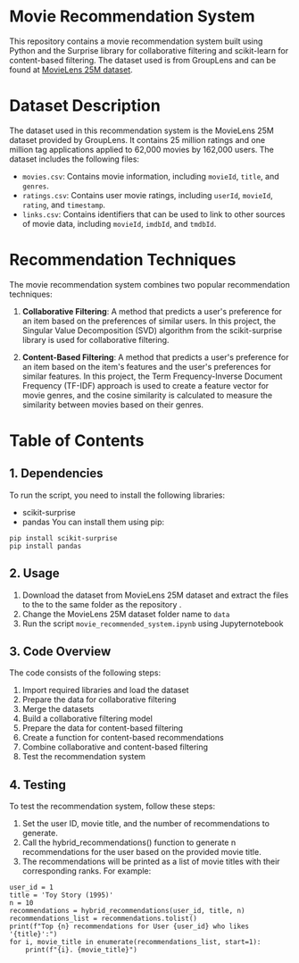 # Movie Recommendation System
This repository contains a movie recommendation system built using Python and the Surprise library for collaborative filtering and scikit-learn for content-based filtering. The dataset used is from GroupLens and can be found at [MovieLens 25M dataset](https://grouplens.org/datasets/movielens/25m/).

# Dataset Description

The dataset used in this recommendation system is the MovieLens 25M dataset provided by GroupLens. It contains 25 million ratings and one million tag applications applied to 62,000 movies by 162,000 users. The dataset includes the following files:

- `movies.csv`: Contains movie information, including `movieId`, `title`, and `genres`.
- `ratings.csv`: Contains user movie ratings, including `userId`, `movieId`, `rating`, and `timestamp`.
- `links.csv`: Contains identifiers that can be used to link to other sources of movie data, including `movieId`, `imdbId`, and `tmdbId`.

# Recommendation Techniques
The movie recommendation system combines two popular recommendation techniques:

1. **Collaborative Filtering**: A method that predicts a user's preference for an item based on the preferences of similar users. In this project, the Singular Value Decomposition (SVD) algorithm from the scikit-surprise library is used for collaborative filtering.

2. **Content-Based Filtering**: A method that predicts a user's preference for an item based on the item's features and the user's preferences for similar features. In this project, the Term Frequency-Inverse Document Frequency (TF-IDF) approach is used to create a feature vector for movie genres, and the cosine similarity is calculated to measure the similarity between movies based on their genres.

# Table of Contents
## 1. Dependencies
To run the script, you need to install the following libraries:

- scikit-surprise
- pandas
You can install them using pip:
```
pip install scikit-surprise
pip install pandas
```

## 2. Usage

1. Download the dataset from MovieLens 25M dataset and extract the files to the to the same folder as the repository .
2. Change the MovieLens 25M dataset folder name to `data`
3. Run the script `movie_recommended_system.ipynb` using Jupyternotebook

## 3. Code Overview

The code consists of the following steps:

1. Import required libraries and load the dataset
2. Prepare the data for collaborative filtering 
3. Merge the datasets 
4. Build a collaborative filtering model
5. Prepare the data for content-based filtering
6. Create a function for content-based recommendations
7. Combine collaborative and content-based filtering
8. Test the recommendation system

## 4. Testing

To test the recommendation system, follow these steps:

1. Set the user ID, movie title, and the number of recommendations to generate.
2. Call the hybrid_recommendations() function to generate n recommendations for the user based on the provided movie title.
3. The recommendations will be printed as a list of movie titles with their corresponding ranks.
For example: 

```
user_id = 1
title = 'Toy Story (1995)'
n = 10
recommendations = hybrid_recommendations(user_id, title, n)
recommendations_list = recommendations.tolist()
print(f"Top {n} recommendations for User {user_id} who likes '{title}':")
for i, movie_title in enumerate(recommendations_list, start=1):
    print(f"{i}. {movie_title}")
```
